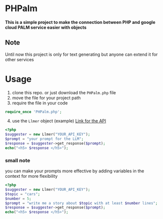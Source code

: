 # PHPalm
#### This is a simple project to make the connection between PHP and google cloud PALM service easier with objects

## Note
Until now this project is only for text generating but anyone can extend it for other services 

# Usage
1. clone this repo. or just download the `PHPalm.php` file
2. move the file for your project path
3. require the file in your code
```PHP
require_once 'PHPalm.php';
 ```
4. use the `Llmer` object (example) [Link for the API](makersuite.google.com)
```PHP
<?php
$suggester = new Llmer("YOUR_API_KEY");
$prompt = "your prompt for the LLM";
$response = $suggester->get_response($prompt);
echo("<h5> $response </h5>");  
 ```

### small note
you can make your prompts more effective by adding variables in the context for more flexibility 
```PHP
<?php
$suggester = new Llmer("YOUR_API_KEY");
$topic = "cars";
$number = 5;
$prompt = "write me a story about $topic with at least $number lines";
$response = $suggester->get_response($prompt);
echo("<h5> $response </h5>");  
 ```

